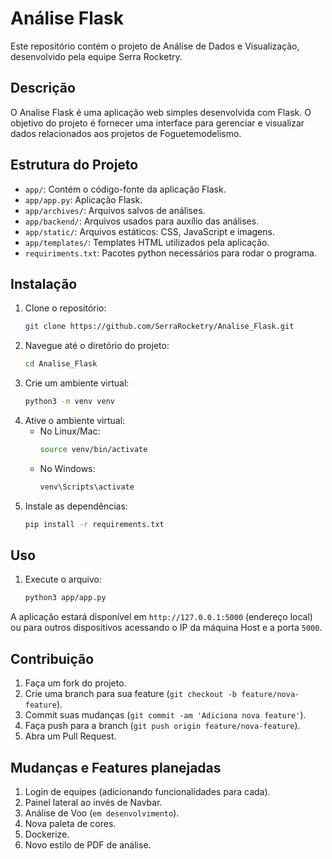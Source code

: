 # Análise Flask

Este repositório contém o projeto de Análise de Dados e Visualização, desenvolvido pela equipe Serra Rocketry.

## Descrição

O Analise Flask é uma aplicação web simples desenvolvida com Flask. O objetivo do projeto é fornecer uma interface para gerenciar e visualizar dados relacionados aos projetos de Foguetemodelismo.

## Estrutura do Projeto

- `app/`: Contém o código-fonte da aplicação Flask.
- `app/app.py`: Aplicação Flask.
- `app/archives/`: Arquivos salvos de análises.
- `app/backend/`: Arquivos usados para auxílio das análises.
- `app/static/`: Arquivos estáticos: CSS, JavaScript e imagens.
- `app/templates/`: Templates HTML utilizados pela aplicação.
- `requiriments.txt`: Pacotes python necessários para rodar o programa.

## Instalação

1. Clone o repositório:
   ```bash
   git clone https://github.com/SerraRocketry/Analise_Flask.git
   ```
2. Navegue até o diretório do projeto:
   ```bash
   cd Analise_Flask
   ```
3. Crie um ambiente virtual:
   ```bash
   python3 -m venv venv
   ```
4. Ative o ambiente virtual:
   - No Linux/Mac:
     ```bash
     source venv/bin/activate
     ```
   - No Windows:
     ```bash
     venv\Scripts\activate
     ```
5. Instale as dependências:
   ```bash
   pip install -r requirements.txt
   ```

## Uso

1. Execute o arquivo:
   ```bash
   python3 app/app.py
   ```

A aplicação estará disponível em `http://127.0.0.1:5000` (endereço local) ou para outros dispositivos acessando o IP da máquina Host e a porta `5000`.

## Contribuição

1. Faça um fork do projeto.
2. Crie uma branch para sua feature (`git checkout -b feature/nova-feature`).
3. Commit suas mudanças (`git commit -am 'Adiciona nova feature'`).
4. Faça push para a branch (`git push origin feature/nova-feature`).
5. Abra um Pull Request.

## Mudanças e Features planejadas

1. Login de equipes (adicionando funcionalidades para cada).
2. Painel lateral ao invés de Navbar.
3. Análise de Voo (`em desenvolvimento`).
4. Nova paleta de cores.
5. Dockerize.
6. Novo estilo de PDF de análise.